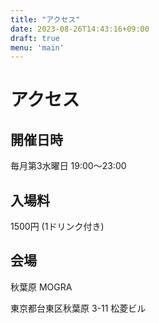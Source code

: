 ```yaml
---
title: "アクセス"
date: 2023-08-26T14:43:16+09:00
draft: true
menu: 'main'
---
```


# アクセス

## 開催日時

毎月第3水曜日
19:00～23:00

## 入場料

1500円 (1ドリンク付き)

## 会場

秋葉原 MOGRA

東京都台東区秋葉原
3-11 松菱ビル


